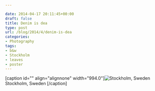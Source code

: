 ```yaml
---

date: 2014-04-17 20:11:45+00:00
draft: false
title: Denim is dea
type: post
url: /blog/2014/4/denim-is-dea
categories:
- Photography
tags:
- b&w
- Stockholm
- leaves
- poster
---
```


[caption id="" align="alignnone" width="994.0"]![ Stockholm, Sweden ](/images/2014-04-17-20144denim-is-dea/image-asset.jpeg)
 Stockholm, Sweden [/caption]
